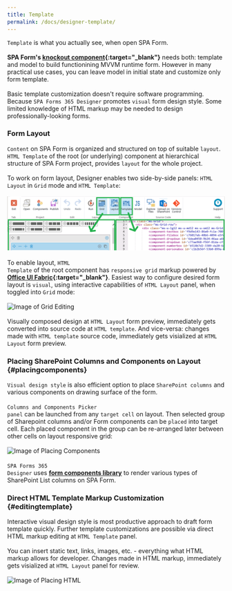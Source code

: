 ```yaml
---
title: Template
permalink: /docs/designer-template/
---
```

<code>Template</code> is what you actually see, when open SPA Form. 
<br/>
<br/>
<b>SPA Form's [knockout component](http://knockoutjs.com/documentation/component-overview.html){:target="_blank"}</b> needs both: template and model to build functionining MVVM runtime form. However in many practical use cases, you can leave model in initial state and customize only form template.
<br/>
<br/> 
Basic template customization doesn't require software programming. Because <code>SPA Forms 365 Designer</code> promotes <code>visual</code> form design style. Some limited knowledge of HTML markup may be needed to design professionally-looking forms.
<br/>


### Form Layout
<code>Content</code> on SPA Form is organized and structured on top of suitable <code>layout</code>. <code>HTML Template</code> of the root (or underlying) component at hierarchical structure of SPA Form project, provides <code>layout</code> for the whole project.
<br/>
<br/>
To work on form layout, Designer enables two side-by-side panels: <code>HTML Layout</code> in <code>Grid</code> mode and <code>HTML Template</code>: 
<br/>
<br/>
![Image of Layout Ribbon](/img/form-ribbon-layout.png)
<br/>
<br/>
To enable layout, <code>HTML Template</code> of the root component has <code>responsive grid</code> markup powered by <b>[Office UI Fabric](https://dev.office.com/fabric){:target="_blank"}</b>. Easiest way to configure desired form layout is <code>visual</code>, using interactive capabilities of <code>HTML Layout</code> panel, when toggled into <code>Grid</code> mode: 
<br/>
<br/>
![Image of Grid Editing](/img/form-gridediting.gif)
<br/>
<br/>
Visually composed design at <code>HTML Layout</code> form preview, immediately gets converted into source code at <code>HTML template</code>. And vice-versa: changes made with <code>HTML template</code> source code, immediately gets visialized at <code>HTML Layout</code> form preview.

### Placing SharePoint Columns and Components on Layout {#placingcomponents}

<code>Visual design style</code> is also efficient option to place <code>SharePoint columns</code> and various components on drawing surface of the form. 
<br/>
<br/>
<code>Columns and Components Picker panel</code> can be launched from any <code>target cell</code> on layout. Then selected group of Sharepoint columns and/or Form components can be <code>placed</code> into target cell. Each placed component in the group can be re-arranged later between other cells on layout responsive grid: 
<br/>
<br/>
![Image of Placing Components](/img/form-placingcomponents2.gif)
<br/>
<br/>
<code>SPA Forms 365 Designer</code> uses <b>[form components library](/docs/designer-syslibrary/#syscomponents)</b> to render various types of SharePoint List columns on SPA Form.
 
### Direct HTML Template Markup Customization {#editingtemplate}

Interactive visual design style is most productive approach to draft form template quickly. Further template customizations are possible via direct HTML markup editing at <code>HTML Template</code> panel. 
<br/>
<br/>
You can insert static text, links, images, etc. - everything what HTML markup allows for developer. Changes made in HTML markup, immediately gets visialized at <code>HTML Layout</code> panel for review. 
<br/>
<br/>
![Image of Placing HTML](/img/form-placinghtml.gif)

